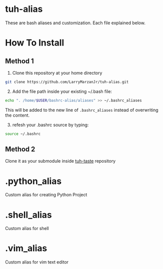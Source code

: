 # tuh-alias

These are bash aliases and customization. Each file explained below.

# How To Install
## Method 1
1. Clone this repository at your home directory
```bash
git clone https://github.com/LarryMarzanJr/tuh-alias.git
```
2. Add the file path inside your existing ~/.bash file:
```bash
echo ". /home/$USER/bashrc-alias/aliases" >> ~/.bashrc_aliases
```
This will be added to the new line of `.bashrc_aliases` instead of overwriting the content.

3. refesh your .bashrc source by typing:
```bash
source ~/.bashrc
```

## Method 2
Clone it as your submodule inside [tuh-taste](https://github.com/LarryMarzanJr/tuh-taste#step-1) repository

# .python_alias 

Custom alias for creating Python Project

# .shell_alias

Custom alias for shell

# .vim_alias

Custom alias for vim text editor
